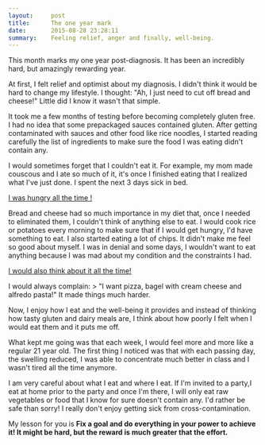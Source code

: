 ```yaml
---
layout:     post
title:      The one year mark
date:       2015-08-28 23:28:11
summary:    Feeling relief, anger and finally, well-being.  
---
```


This month marks my one year post-diagnosis. It has been an incredibly hard, but amazingly rewarding year.

At first, I felt relief and optimist about my diagnosis. I didn't think it would be hard to change my lifestyle. I thought: "Ah, I just need to cut off bread and cheese!" Little did I know it wasn't that simple.

It took me a few months of testing before becoming completely gluten free. I had no idea that some prepackaged sauces contained gluten. After getting contaminated with sauces and other food like rice noodles, I started reading carefully the list of ingredients to make sure the food I was eating didn't contain any. 

I would sometimes forget that I couldn't eat it. For example, my mom made couscous and I ate so much of it, it's once I finished eating that I realized what I've just done. I spent the next 3 days sick in bed.

<ins>I was hungry all the time !</ins>
<p>Bread and cheese had so much importance in my diet that, once I needed to eliminated them, I couldn't think of anything else to eat. I would cook rice or potatoes every morning to make sure that if I would get hungry, I'd have something to eat. I also started eating a lot of chips. It didn't make me feel so good about myself. 
I was in denial and some days, I wouldn't want to eat anything because I was mad about my condition and the constraints I had. </p>

<ins>I would also think about it all the time!</ins> 
<p>I would always complain: 
> "I want pizza, bagel with cream cheese and alfredo pasta!" It made things much harder. 
</p>

Now, I enjoy how I eat and the well-being it provides and instead of thinking how tasty gluten and dairy meals are, I think about how poorly I felt when I would eat them and it puts me off.  

What kept me going was that each week, I would feel more and more like a regular 21 year old. The first thing I noticed was that with each passing day, the swelling reduced, I was able to concentrate much better in class and I wasn't tired all the time anymore. 

I am very careful about what I eat and where I eat. If I'm invited to a party,I eat at home prior to the party and once I'm there, I will only eat raw vegetables or food that I know for sure doesn't contain any. I'd rather be safe than sorry! I really don't enjoy getting sick from cross-contamination. 

My lesson for you is **Fix a goal and do everything in your power to achieve it! It might be hard, but the reward is much greater that the effort.**
